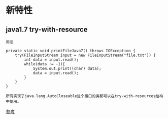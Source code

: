 # 新特性

## java1.7 try-with-resource

```
用法

private static void printFileJava7() throws IOException {
    try(FileInputStream input = new FileInputStream("file.txt")) {
        int data = input.read();
        while(data != -1){
            System.out.print((char) data);
            data = input.read();
        }
    }
}

所有实现了java.lang.AutoCloseable这个接口的类都可以在try-with-resources结构中使用。
```

[参考](http://ifeve.com/java-7%E4%B8%AD%E7%9A%84try-with-resources/)

